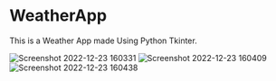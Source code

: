 # WeatherApp
This is a Weather App made Using Python Tkinter.

![Screenshot 2022-12-23 160331](https://user-images.githubusercontent.com/99242544/209463055-1b9847d8-9de0-4973-a40e-d98f3ad8a9fa.png)
![Screenshot 2022-12-23 160409](https://user-images.githubusercontent.com/99242544/209463057-b91418c5-50bd-442b-a738-033890c8dd60.png)
![Screenshot 2022-12-23 160438](https://user-images.githubusercontent.com/99242544/209463058-d64229aa-9286-4f2d-8c29-bebc3e5df720.png)
